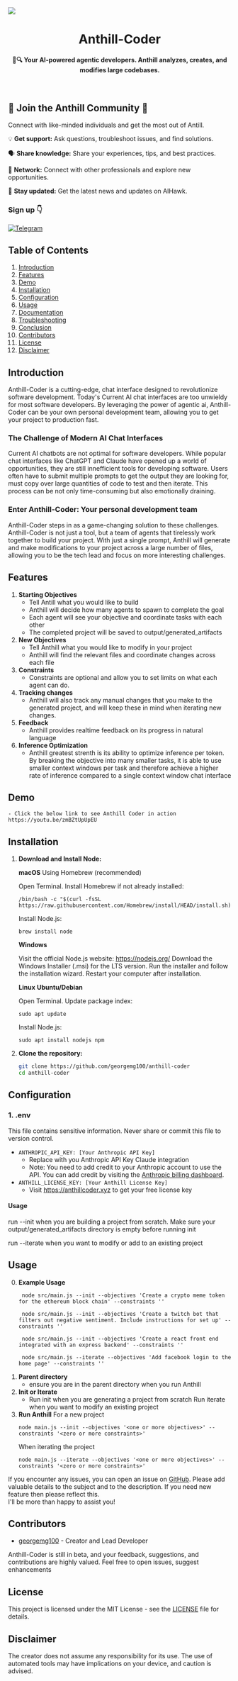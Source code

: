 <img src="./assets/linkedin_aihawk.png">

<!-- At first glance, the branding and messaging clearly conveys what to expect -->
<div align="center">


# Anthill-Coder

#### 🤖🔍 Your AI-powered agentic developers. Anthill analyzes, creates, and modifies large codebases.

</div>
<br />

<!-- Message Clarity -->
## 🚀 Join the Anthill Community 🚀 

Connect with like-minded individuals and get the most out of Antill.

💡 **Get support:** Ask questions, troubleshoot issues, and find solutions.

🗣️ **Share knowledge:** Share your experiences, tips, and best practices.

🤝 **Network:** Connect with other professionals and explore new opportunities.

🔔 **Stay updated:** Get the latest news and updates on AIHawk.

<!-- Strong Call to Action -->
### Sign up 👇

[![Telegram](https://img.shields.io/badge/Telegram-2CA5E0?style=for-the-badge&logo=telegram&logoColor=white
)](https://t.me/anthillcoder)

## Table of Contents

1. [Introduction](#introduction)
2. [Features](#features)
3. [Demo](#demo)
4. [Installation](#installation)
5. [Configuration](#configuration)
6. [Usage](#usage)
7. [Documentation](#Documentation)
8. [Troubleshooting](#troubleshooting)
9. [Conclusion](#conclusion)
10. [Contributors](#contributors)
11. [License](#license)
12. [Disclaimer](#Disclaimer)

## Introduction

Anthill-Coder is a cutting-edge, chat interface designed to revolutionize software development. Today's Current AI chat interfaces are too unwieldy for most software developers. By leveraging the power of agentic ai, Anthill-Coder can be your own personal development team, allowing you to get your project to production fast.

### The Challenge of Modern AI Chat Interfaces

Current AI chatbots are not optimal for software developers. While popular chat interfaces like ChatGPT and Claude have opened up a world of opportunities, they are still innefficient tools for developing software. Users often have to submit multiple prompts to get the output they are looking for, must copy over large quantities of code to test and then iterate. This process can be not only time-consuming but also emotionally draining.

### Enter Anthill-Coder: Your personal development team

Anthill-Coder steps in as a game-changing solution to these challenges. Anthill-Coder is not just a tool, but a team of agents that tirelessly work together to build your project. With just a single prompt, Anthill will generate and make modifications to your project across a large number of files, allowing you to be the tech lead and focus on more interesting challenges.

## Features
1. **Starting Objectives**
   - Tell Antill what you would like to build
   - Anthill will decide how many agents to spawn to complete the goal
   - Each agent will see your objective and coordinate tasks with each other
   - The completed project will be saved to output/generated_artifacts
2. **New Objectives**
    - Tell Anthill what you would like to modify in your project
    - Anthill will find the relevant files and coordinate changes across each file
3. **Constraints**
    - Constraints are optional and allow you to set limits on what each agent can do. 
4. **Tracking changes**
    - Anthill will also track any manual changes that you make to the generated project, and will keep these in mind when iterating new changes.
5. **Feedback**
    - Anthill provides realtime feedback on its progress in natural language
6. **Inference Optimization**
    - Anthill greatest strenth is its ability to optimize inference per token. By breaking the objective into many smaller tasks, it is able to use smaller context windows per task and therefore achieve a higher rate of inference compared to a single context window chat interface

## Demo
    - Click the below link to see Anthill Coder in action
    https://youtu.be/zmBZtUpUpEU

## Installation

1. **Download and Install Node:**

    **macOS**
    Using Homebrew (recommended)

    Open Terminal.
    Install Homebrew if not already installed:
    ```
    /bin/bash -c "$(curl -fsSL https://raw.githubusercontent.com/Homebrew/install/HEAD/install.sh)"
    ```

    Install Node.js:
    ```
    brew install node
    ```

    **Windows**

    Visit the official Node.js website: https://nodejs.org/
    Download the Windows Installer (.msi) for the LTS version.
    Run the installer and follow the installation wizard.
    Restart your computer after installation.


    **Linux**
    **Ubuntu/Debian**

    Open Terminal.
    Update package index:
    ```
    sudo apt update
    ```
    Install Node.js:
    ```
    sudo apt install nodejs npm
    ```

2. **Clone the repository:**
   ```bash
   git clone https://github.com/georgemg100/anthill-coder
   cd anthill-coder
   ```

## Configuration
### 1. .env
This file contains sensitive information. Never share or commit this file to version control.

- `ANTHROPIC_API_KEY: [Your Anthropic API Key]`
    - Replace with you Anthropic API Key Claude integration
    - Note: You need to add credit to your Anthropic account to use the API. You can add credit by visiting the [Anthropic billing dashboard](https://console.anthropic.com/settings/plans).
- `ANTHILL_LICENSE_KEY: [Your Anthill License Key]`
    - Visit https://anthillcoder.xyz to get your free license key


#### Usage

   run --init when you are building a project from scratch. Make sure your output/generated_artifacts directory is empty before running init

   run --iterate when you want to modify or add to an existing project

## Usage
0. **Example Usage**
   ```
    node src/main.js --init --objectives 'Create a crypto meme token for the ethereum block chain' --constraints ''
   ```
   ```
    node src/main.js --init --objectives 'Create a twitch bot that filters out negative sentiment. Include instructions for set up' --constraints ''
   ```
   ```
    node src/main.js --init --objectives 'Create a react front end integrated with an express backend' --constraints ''
   ```
   ```
    node src/main.js --iterate --objectives 'Add facebook login to the home page' --constraints ''
   ```
1. **Parent directory**
    - ensure you are in the parent directory when you run Anthill
2. **Init or Iterate**
    - Run init when you are generating a project from scratch
    Run iterate when you want to modify an existing project
3. **Run Anthill**
    For a new project
    ```
    node main.js --init --objectives '<one or more objectives>' --constraints '<zero or more constraints>'
    ```
    When iterating the project
    ```
    node main.js --iterate --objectives '<one or more objectives>' --constraints '<zero or more constraints>'
    ```
  
If you encounter any issues, you can open an issue on [GitHub](https://github.com/georgemg100/anthill-coder/issues).
  Please add valuable details to the subject and to the description. If you need new feature then please reflect this.  
  I'll be more than happy to assist you!

## Contributors

- [georgemg100](https://github.com/georgemg100) - Creator and Lead Developer

Anthill-Coder is still in beta, and your feedback, suggestions, and contributions are highly valued. Feel free to open issues, suggest enhancements

## License

This project is licensed under the MIT License - see the [LICENSE](LICENSE) file for details.

## Disclaimer
 The creator does not assume any responsibility for its use. The use of automated tools may have implications on your device, and caution is advised.